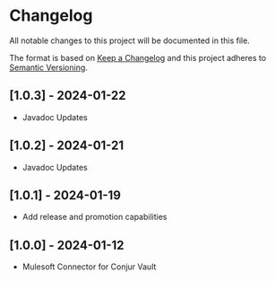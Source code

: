 # Changelog
All notable changes to this project will be documented in this file.

The format is based on [Keep a Changelog](http://keepachangelog.com/en/1.0.0/)
and this project adheres to [Semantic Versioning](http://semver.org/spec/v2.0.0.html).

## [1.0.3] - 2024-01-22
- Javadoc Updates

## [1.0.2] - 2024-01-21
- Javadoc Updates

## [1.0.1] - 2024-01-19
- Add release and promotion capabilities

## [1.0.0] - 2024-01-12
- Mulesoft Connector for Conjur Vault
